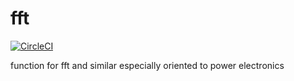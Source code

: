 # fft
[![CircleCI](https://circleci.com/gh/tinix84/fft.svg?style=shield)](https://circleci.com/gh/tinix84/fft)

function for fft and similar especially oriented to power electronics
